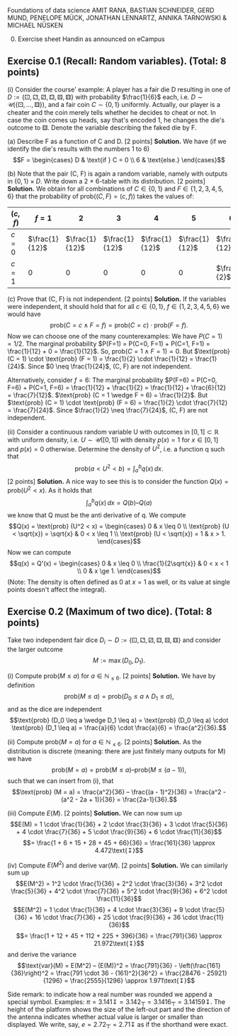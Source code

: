 Foundations of data science
AMIT RANA, BASTIAN SCHNEIDER, GERD MUND, PENELOPE MÜCK, JONATHAN LENNARTZ, ANNIKA TARNOWSKI & MICHAEL NÜSKEN

0. Exercise sheet
Handin as announced on eCampus

## Exercise 0.1 (Recall: Random variables). (Total: 8 points)

(i)
Consider the course' example: A player has a fair die D resulting in one of $D := \{ \text{⚀}, \text{⚁}, \text{⚂}, \text{⚃}, \text{⚄}, \text{⚅} \}$ with probability $\frac{1}{6}$ each, i.e. $D \sim \mathcal{U}(\{ \text{⚀}, \dots, \text{⚅} \})$, and a fair coin $C \sim \{0,1\}$ uniformly.
Actually, our player is a cheater and the coin merely tells whether he decides to cheat or not. In case the coin comes up heads, say that's encoded 1, he changes the die's outcome to ⚅. Denote the variable describing the faked die by F.

(a) Describe F as a function of C and D. [2 points]
**Solution.** We have (if we identify the die's results with the numbers 1 to 6)
$$F = \begin{cases} D & \text{if } C = 0 \\ 6 & \text{else.} \end{cases}$$

(b) Note that the pair (C, F) is again a random variable, namely with outputs in $\{0,1\} \times D$. Write down a 2 $\times$ 6-table with its distribution. [2 points]
**Solution.** We obtain for all combinations of $C \in \{0, 1\}$ and $F \in \{1, 2, 3, 4, 5, 6\}$ that the probability of $\text{prob} ((C, F) = (c, f))$ takes the values of:

| $(c, f)$ | $f = 1$ | $2$ | $3$ | $4$ | $5$ | $6$ |
|---|---|---|---|---|---|---|
| $c = 0$ | $\frac{1}{12}$ | $\frac{1}{12}$ | $\frac{1}{12}$ | $\frac{1}{12}$ | $\frac{1}{12}$ | $\frac{1}{12}$ |
| $c = 1$ | $0$ | $0$ | $0$ | $0$ | $0$ | $\frac{1}{2}$ |

(c) Prove that (C, F) is not independent. [2 points]
**Solution.** If the variables were independent, it should hold that for all $c \in \{0,1\}$, $f \in \{1, 2, 3, 4, 5, 6\}$ we would have
$$\text{prob} (C = c \wedge F = f) = \text{prob} (C = c) \cdot \text{prob} (F = f) .$$
Now we can choose one of the many counterexamples:
We have $P(C=1) = 1/2$.
The marginal probability $P(F=1) = P(C=0, F=1) + P(C=1, F=1) = \frac{1}{12} + 0 = \frac{1}{12}$.
So, $\text{prob} (C = 1 \wedge F = 1) = 0$.
But $\text{prob} (C = 1) \cdot \text{prob} (F = 1) = \frac{1}{2} \cdot \frac{1}{12} = \frac{1}{24}$.
Since $0 \neq \frac{1}{24}$, (C, F) are not independent.

Alternatively, consider $f=6$:
The marginal probability $P(F=6) = P(C=0, F=6) + P(C=1, F=6) = \frac{1}{12} + \frac{1}{2} = \frac{1}{12} + \frac{6}{12} = \frac{7}{12}$.
$\text{prob} (C = 1 \wedge F = 6) = \frac{1}{2}$.
But $\text{prob} (C = 1) \cdot \text{prob} (F = 6) = \frac{1}{2} \cdot \frac{7}{12} = \frac{7}{24}$.
Since $\frac{1}{2} \neq \frac{7}{24}$, (C, F) are not independent.

(ii) Consider a continuous random variable U with outcomes in $[0, 1] \subset \mathbb{R}$ with uniform density, i.e. $U \sim \mathcal{U}([0,1])$ with density $p(x) = 1$ for $x \in [0, 1]$ and $p(x) = 0$ otherwise.
Determine the density of $U^2$, i.e. a function q such that
$$\text{prob} (a < U^2 < b) = \int_{a}^{b} q(x) \,dx .$$ [2 points]
**Solution.** A nice way to see this is to consider the function $Q(x) = \text{prob} (U^2 < x)$.
As it holds that
$$\int_{a}^{b} q(x) \,dx = Q(b) – Q(a)$$
we know that Q must be the anti derivative of q. We compute
$$Q(x) = \text{prob} (U^2 < x) = \begin{cases} 0 & x \leq 0 \\ \text{prob} (U < \sqrt{x}) = \sqrt{x} & 0 < x \leq 1 \\ \text{prob} (U < \sqrt{x}) = 1 & x > 1. \end{cases}$$
Now we can compute
$$q(x) = Q'(x) = \begin{cases} 0 & x \leq 0 \\ \frac{1}{2\sqrt{x}} & 0 < x < 1 \\ 0 & x \ge 1. \end{cases}$$
(Note: The density is often defined as 0 at $x=1$ as well, or its value at single points doesn't affect the integral).

## Exercise 0.2 (Maximum of two dice). (Total: 8 points)
Take two independent fair dice $D_i \sim D := \{ \text{⚀}, \text{⚁}, \text{⚂}, \text{⚃}, \text{⚄}, \text{⚅} \}$ and consider the larger outcome
$$M := \max(D_0, D_1).$$

(i) Compute $\text{prob} (M \leq a)$ for $a \in \mathbb{N}_{\leq 6}$. [2 points]
**Solution.** We have by definition
$$\text{prob} (M \leq a) = \text{prob} (D_0 \leq a \wedge D_1 \leq a),$$
and as the dice are independent
$$\text{prob} (D_0 \leq a \wedge D_1 \leq a) = \text{prob} (D_0 \leq a) \cdot \text{prob} (D_1 \leq a) = \frac{a}{6} \cdot \frac{a}{6} = \frac{a^2}{36}.$$

(ii) Compute $\text{prob} (M = a)$ for $a \in \mathbb{N}_{\leq 6}$. [2 points]
**Solution.** As the distribution is discrete (meaning: there are just finitely many outputs for M) we have
$$\text{prob} (M = a) = \text{prob} (M \leq a) – \text{prob} (M \leq (a - 1)),$$
such that we can insert from (i), that
$$\text{prob} (M = a) = \frac{a^2}{36} – \frac{(a - 1)^2}{36} = \frac{a^2 - (a^2 - 2a + 1)}{36} = \frac{2a-1}{36}.$$

(iii) Compute $E(M)$. [2 points]
**Solution.** We can now sum up
$$E(M) = 1 \cdot \frac{1}{36} + 2 \cdot \frac{3}{36} + 3 \cdot \frac{5}{36} + 4 \cdot \frac{7}{36} + 5 \cdot \frac{9}{36} + 6 \cdot \frac{11}{36}$$
$$= \frac{1 + 6 + 15 + 28 + 45 + 66}{36} = \frac{161}{36} \approx 4.472\text{↧}$$

(iv) Compute $E(M^2)$ and derive $\text{var}(M)$. [2 points]
**Solution.** We can similarly sum up
$$E(M^2) = 1^2 \cdot \frac{1}{36} + 2^2 \cdot \frac{3}{36} + 3^2 \cdot \frac{5}{36} + 4^2 \cdot \frac{7}{36} + 5^2 \cdot \frac{9}{36} + 6^2 \cdot \frac{11}{36}$$
$$E(M^2) = 1 \cdot \frac{1}{36} + 4 \cdot \frac{3}{36} + 9 \cdot \frac{5}{36} + 16 \cdot \frac{7}{36} + 25 \cdot \frac{9}{36} + 36 \cdot \frac{11}{36}$$
$$= \frac{1 + 12 + 45 + 112 + 225 + 396}{36} = \frac{791}{36} \approx 21.972\text{↧}$$
and derive the variance
$$\text{var}(M) = E(M^2) – (E(M))^2 = \frac{791}{36} - \left(\frac{161}{36}\right)^2 = \frac{791 \cdot 36 - (161)^2}{36^2} = \frac{28476 - 25921}{1296} = \frac{2555}{1296} \approx 1.971\text{↧}$$

Side remark: to indicate how a real number was rounded we append a special symbol. Examples: $\pi = 3.141\text{↧} = 3.142\text{┬} = 3.1416\text{┬} = 3.14159\text{↧}$. The height of the platform shows the size of the left-out part and the direction of the antenna indicates whether actual value is larger or smaller than displayed. We write, say, $e = 2.72\text{┬} = 2.71\text{↧}$ as if the shorthand were exact.